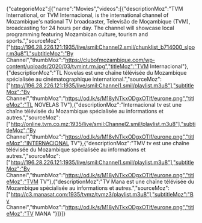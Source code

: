 {"categorieMoz":[{"name":"Movies","videos":[{"descriptionMoz":"TVM International, or TVM Internacional, is the international channel of Mozambique's national TV broadcaster, Televisão de Moçambique (TVM), broadcasting for 24 hours per day. The channel will showcase local programming featuring Mozambican culture, tourism and sports.","sourceMoz":["http://196.28.226.121:1935/live/smil:Channel2.smil/chunklist_b714000_slpor.m3u8"],"subtitleMoz":"By Channel","thumbMoz":"https://clubofmozambique.com/wp-content/uploads/2020/03/tvmint.rm.jpg","titleMoz":"TVM Internacional"},{"descriptionMoz":"TL Novelas est une chaîne télévisée du Mozambique  spécialisée au cinématographique international.","sourceMoz":["http://196.28.226.121:1935/live/smil:Channel1.smil/playlist.m3u8"],"subtitleMoz":"By Channel","thumbMoz":"https://od.lk/s/M18yNTkxODgxOTlf/eurone.png","titleMoz":"TL NOVELAS TV"},{"descriptionMoz":"Internacional tv est une chaîne télévisée du Mozambique  spécialisée au informations et autres.","sourceMoz":["http://online.tvm.co.mz:1935/live/smil:Channel2.smil/playlist.m3u8"],"subtitleMoz":"By Channel","thumbMoz":"https://od.lk/s/M18yNTkxODgxOTlf/eurone.png","titleMoz":"INTERNACIONAL TV"},{"descriptionMoz":"TMV tv est une chaîne télévisée du Mozambique spécialisée au informations et autres.","sourceMoz":["http://196.28.226.121:1935/live/smil:Channel1.smil/playlist.m3u8"],"subtitleMoz":"By Channel","thumbMoz":"https://od.lk/s/M18yNTkxODgxOTlf/eurone.png","titleMoz":"TVM TV"},{"descriptionMoz":"TV Mana est une chaîne télévisée du Mozambique  spécialisée au informations et autres.","sourceMoz":["http://c3.manasat.com:1935/tvmz/tvmz3/playlist.m3u8"],"subtitleMoz":"By Channel","thumbMoz":"https://od.lk/s/M18yNTkxODgxOTlf/eurone.png","titleMoz":"TV MANA "}]}]}
